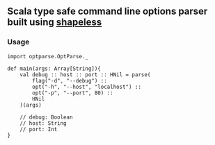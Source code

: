 ## Scala type safe command line options parser built using [shapeless](https://github.com/milessabin/shapeless)

### Usage

    import optparse.OptParse._

    def main(args: Array[String]){
        val debug :: host :: port :: HNil = parse(
            flag("-d", "--debug") ::
            opt("-h", "--host", "localhost") ::
            opt("-p", "--port", 80) ::
            HNil
        )(args)

        // debug: Boolean
        // host: String
        // port: Int
    }
